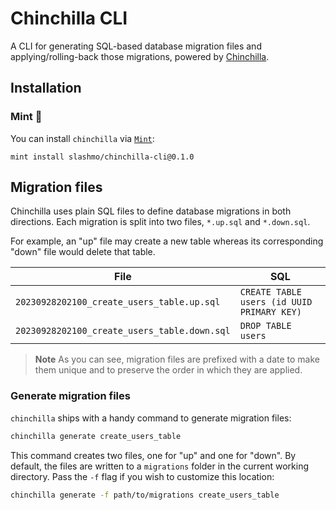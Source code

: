 # Chinchilla CLI

A CLI for generating SQL-based database migration files and applying/rolling-back those migrations, powered by
[Chinchilla](https://github.com/slashmo/chinchilla).

## Installation

### Mint 🌱

You can install `chinchilla` via [`Mint`](https://github.com/yonaskolb/Mint):

`mint install slashmo/chinchilla-cli@0.1.0`

## Migration files

Chinchilla uses plain SQL files to define database migrations in both directions.
Each migration is split into two files, `*.up.sql` and `*.down.sql`.

For example, an "up" file may create a new table whereas its corresponding "down" file would delete that table.

| File | SQL |
| --- | --- |
| `20230928202100_create_users_table.up.sql` | `CREATE TABLE users (id UUID PRIMARY KEY)` |
| `20230928202100_create_users_table.down.sql` | `DROP TABLE users` |

> **Note**
> As you can see, migration files are prefixed with a date to make them unique and to preserve the order in which they
> are applied.

### Generate migration files

`chinchilla` ships with a handy command to generate migration files:

```sh
chinchilla generate create_users_table
```

This command creates two files, one for "up" and one for "down". By default, the files are written to a `migrations`
folder in the current working directory. Pass the `-f` flag if you wish to customize this location:

```sh
chinchilla generate -f path/to/migrations create_users_table
```
